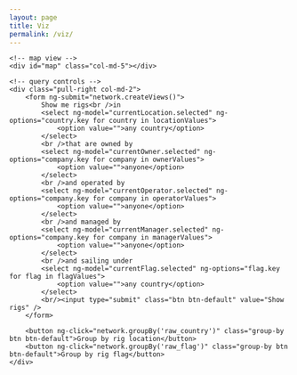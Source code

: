 ```yaml
---
layout: page
title: Viz
permalink: /viz/
---
```

<div ng-controller="NetworkController as network" class="container-fluid">
    <!-- network canvas -->
    <div id="canvas" class="col-md-5"></div>

    <!-- map view -->
    <div id="map" class="col-md-5"></div>

    <!-- query controls -->
    <div class="pull-right col-md-2">
        <form ng-submit="network.createViews()">
            Show me rigs<br />in
            <select ng-model="currentLocation.selected" ng-options="country.key for country in locationValues">
                <option value="">any country</option>
            </select>
            <br />that are owned by
            <select ng-model="currentOwner.selected" ng-options="company.key for company in ownerValues">
                <option value="">anyone</option>
            </select>
            <br />and operated by
            <select ng-model="currentOperator.selected" ng-options="company.key for company in operatorValues">
                <option value="">anyone</option>
            </select>
            <br />and managed by
            <select ng-model="currentManager.selected" ng-options="company.key for company in managerValues">
                <option value="">anyone</option>
            </select>
            <br />and sailing under
            <select ng-model="currentFlag.selected" ng-options="flag.key for flag in flagValues">
                <option value="">any country</option>
            </select>
            <br/><input type="submit" class="btn btn-default" value="Show rigs" />
        </form>

        <button ng-click="network.groupBy('raw_country')" class="group-by btn btn-default">Group by rig location</button>
        <button ng-click="network.groupBy('raw_flag')" class="group-by btn btn-default">Group by rig flag</button>
    </div>
</div>

<script type="text/javascript" src="{{ "/assets/js/jquery/jquery.min.js" | prepend: site.baseurl }}"></script>
<script type="text/javascript" src="{{ "/assets/js/angular/angular.min.js" | prepend: site.baseurl }}"></script>
<script type="text/javascript" src="{{ "/assets/js/d3/d3.min.js" | prepend: site.baseurl }}"></script>
<script type="text/javascript" src="{{ "/assets/js/d3-geo-projection/index.js" | prepend: site.baseurl }}"></script>
<script type="text/javascript" src="{{ "/assets/js/topojson/topojson.js" | prepend: site.baseurl }}"></script>
<script type="text/javascript" src="{{ "/assets/js/webcola/cola.v3.min.js" | prepend: site.baseurl }}"></script>
<script type="text/javascript" src="{{ "/assets/js/crossfilter/crossfilter.min.js" | prepend: site.baseurl }}"></script>
<script type="text/javascript" src="{{ "/assets/js/app.js" | prepend: site.baseurl }}"></script>

<style>
    /* Network style */

    .relation {
        stroke: #ECD078;
        stroke-width: 2px;
    }

    .relation-manager {stroke: #D95B43;}
    .relation-operator {stroke: #542437;}
    .entity-rig {fill: #53777A;}
    .entity-company {fill: #C02942;}
    .group {
        fill: rgba(255, 255, 255, 0.25);
        stroke: white;
        stroke-width: 1px;
    }

    /* Widgets style */

    text.label {fill: white;}

    .btn {margin-top: 8px;}

    /* Map style */

    .graticule {
      fill: none;
      stroke: #777;
      stroke-width: .5px;
      stroke-opacity: .5;
    }

    .land {
      fill: #222;
    }

    .boundary {
      fill: none;
      stroke: #fff;
      stroke-width: .5px;
    }

    .marker1, .marker2 {}

    .connection {
        stroke: #C02942;
        stroke-width: 0.5px;
    }
</style>
